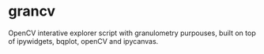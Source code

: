 # grancv
OpenCV interative explorer script with granulometry purpouses, built on top of ipywidgets, bqplot, openCV and ipycanvas.
